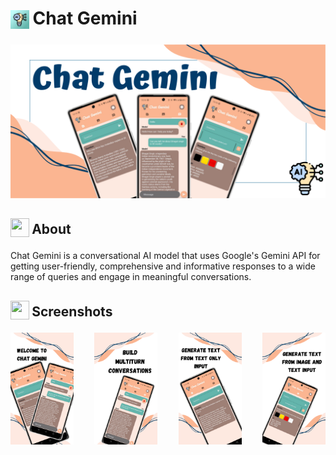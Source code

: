 <h1 align="left">
<sub>
<img  src="https://raw.githubusercontent.com/adityajha1903/Chat-Gemini/master/images/play_store_512.png"
      height="30"
      width="30">
</sub>
Chat Gemini
</h1>

<div align="center">
  <img src="https://raw.githubusercontent.com/adityajha1903/Chat-Gemini/master/images/Feature%20graphic.png" width="auto" height="auto" alt="LibreTube">
</div>

<h2 align="left">
<sub>
<img  src="https://i.ibb.co/y8SzB6z/about-us-icon-34422.png"
      height="30"
      width="30">
</sub>
About
</h2>

Chat Gemini is a conversational AI model that uses Google's Gemini API for getting user-friendly, comprehensive and informative responses to a wide range of queries and engage in meaningful conversations.

<h2 align="left">
<sub>
<img  src="https://www.svgrepo.com/show/60715/smartphone.svg"
      height="30"
      width="30">
</sub>
Screenshots
</h2>

<div style="width:100%; display:flex; justify-content:space-between;">
<img src="https://raw.githubusercontent.com/adityajha1903/Chat-Gemini/master/images/1.png" width=20% alt="ss1">
<img src="https://raw.githubusercontent.com/adityajha1903/Chat-Gemini/master/images/2.png" width=20% alt="ss2">
<img src="https://raw.githubusercontent.com/adityajha1903/Chat-Gemini/master/images/3.png" width=20% alt="ss3">
<img src="https://raw.githubusercontent.com/adityajha1903/Chat-Gemini/master/images/4.png" width=20% alt="ss4">
</div>
